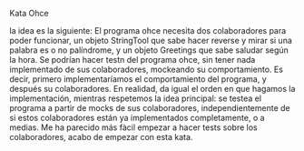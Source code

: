 Kata Ohce

la idea es la siguiente:
El programa ohce necesita dos colaboradores para poder funcionar, un objeto StringTool que sabe hacer reverse y mirar si una palabra es o no palíndrome, y un objeto Greetings que sabe saludar según la hora.
Se podrían hacer testn del programa ohce, sin tener nada implementado de sus colaboradores, mockeando su comportamiento.
Es decir, primero implementaríamos el comportamiento del programa,  y después su colaboradores.
En realidad, da igual el orden en que hagamos la implementación, mientras respetemos la idea principal: se testea el programa a partir de mocks de sus colaboradores, independientemente de si estos colaboradores están ya implementados completamente,  o a medias.
Me ha parecido más fàcil empezar a hacer tests sobre los colaboradores, acabo de empezar con esta kata.
